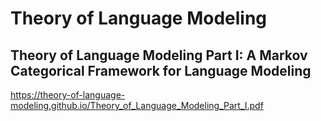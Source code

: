 # Theory of Language Modeling

## Theory of Language Modeling Part I: A Markov Categorical Framework for Language Modeling

https://theory-of-language-modeling.github.io/Theory_of_Language_Modeling_Part_I.pdf 
